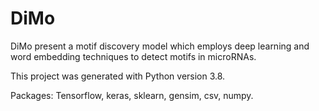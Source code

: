 # DiMo
DiMo present a motif discovery model which employs deep learning and word embedding techniques to detect motifs in microRNAs.

This project was generated with Python version 3.8.

Packages:
Tensorflow, keras, sklearn, gensim, csv, numpy.
